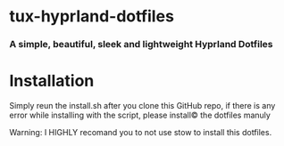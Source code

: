<h1>tux-hyprland-dotfiles</h1>
<h3>A simple, beautiful, sleek and lightweight Hyprland Dotfiles</h3>

<h1>Installation</h1>
<p>Simply reun the install.sh after you clone this GitHub repo, if there is any error while installing with the script, please 
install&copy the dotfiles manuly</p>
<p>Warning: I HIGHLY recomand you to not use stow to install this dotfiles.</p>

